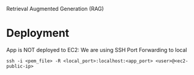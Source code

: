 Retrieval Augmented Generation (RAG)

# Deployment
App is NOT deployed to EC2: We are using SSH Port Forwarding to local
```
ssh -i <pem_file> -R <local_port>:localhost:<app_port> <user>@<ec2-public-ip>
```
